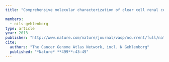 ```yaml
---
title: "Comprehensive molecular characterization of clear cell renal cell carcinoma"

members:
  - nils-gehlenborg
type: article
year: 2013
publisher: "http://www.nature.com/nature/journal/vaop/ncurrent/full/nature12222.html"
cite:
  authors: "The Cancer Genome Atlas Network, incl. N Gehlenborg"
  published: "*Nature* **499**:43–49"
---
```

